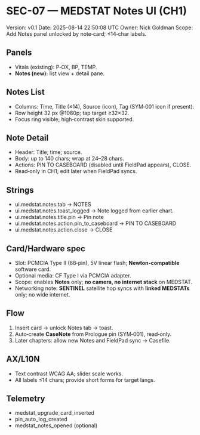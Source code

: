 # SEC-07 — MEDSTAT Notes UI (CH1)
Version: v0.1
Date: 2025-08-14 22:50:08 UTC
Owner: Nick Goldman
Scope: Add Notes panel unlocked by note‑card; ≤14‑char labels.

## Panels
- Vitals (existing): P‑OX, BP, TEMP.
- **Notes (new):** list view + detail pane.

## Notes List
- Columns: Time, Title (≤14), Source (icon), Tag (SYM‑001 icon if present).
- Row height 32 px @1080p; tap target ≥32×32.
- Focus ring visible; high‑contrast skin supported.

## Note Detail
- Header: Title; time; source.
- Body: up to 140 chars; wrap at 24–28 chars.
- Actions: PIN TO CASEBOARD (disabled until FieldPad appears), CLOSE.
- Read‑only in CH1; edit later when FieldPad syncs.

## Strings
- ui.medstat.notes.tab → NOTES
- ui.medstat.notes.toast_logged → Note logged from earlier chart.
- ui.medstat.notes.title.pin → Pin note
- ui.medstat.notes.action.pin_to_caseboard → PIN TO CASEBOARD
- ui.medstat.notes.action.close → CLOSE

## Card/Hardware spec
- Slot: PCMCIA Type II (68‑pin), 5V linear flash; **Newton‑compatible** software card.
- Optional media: CF Type I via PCMCIA adapter.
- Scope: enables **Notes** only; **no camera, no internet stack** on MEDSTAT.
- Networking note: **SENTINEL** satellite hop syncs with **linked MEDSTATs** only; no wide internet.

## Flow
1) Insert card → unlock Notes tab → toast.
2) Auto‑create **CaseNote** from Prologue pin (SYM‑001), read‑only.
3) Later chapters: allow new Notes and FieldPad sync → Casefile.

## AX/L10N
- Text contrast WCAG AA; slider scale works.
- All labels ≤14 chars; provide short forms for target langs.

## Telemetry
- medstat_upgrade_card_inserted
- pin_auto_log_created
- medstat_notes_opened (optional)
